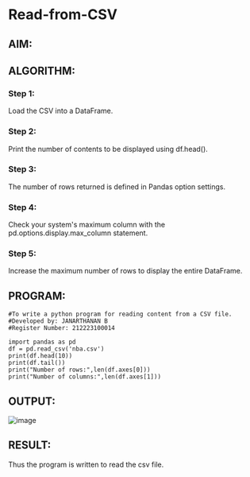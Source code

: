 # Read-from-CSV

## AIM:

## ALGORITHM:
### Step 1:
Load the CSV into a DataFrame.
### Step 2:
Print the number of contents to be displayed using df.head().
### Step 3:
The number of rows returned is defined in Pandas option settings.
### Step 4:
Check your system's maximum column with the pd.options.display.max_column statement.
### Step 5:
Increase the maximum number of rows to display the entire DataFrame.

## PROGRAM:
```
#To write a python program for reading content from a CSV file.
#Developed by: JANARTHANAN B
#Register Number: 212223100014

import pandas as pd
df = pd.read_csv('nba.csv')
print(df.head(10))
print(df.tail())
print("Number of rows:",len(df.axes[0]))
print("Number of columns:",len(df.axes[1]))
```

## OUTPUT:
![image](https://github.com/jokerjana/Read-from-CSV/assets/147173630/b01befba-67b4-4b9b-8e1d-5c19d379bafc)

## RESULT:
Thus the program is written to read the csv file.
